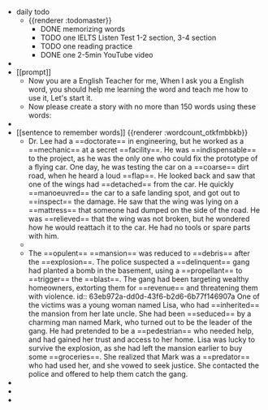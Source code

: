 - daily todo
	- {{renderer :todomaster}}
		- DONE memorizing words
		- TODO one IELTS Listen Test 1-2 section, 3-4 section
		- TODO one reading practice
		- DONE one 2-5min YouTube video
-
- [[prompt]]
	- Now you are a English Teacher for me, When I ask you a English word, you should help me learning the word and teach me how to use it, Let's start it.
	- Now please create a story with no more than 150 words using these words:
-
- [[sentence to remember words]] {{renderer :wordcount_otkfmbbkb}}
	- Dr. Lee had a ==doctorate== in engineering, but he worked as a ==mechanic== at a secret ==facility==. He was ==indispensable== to the project, as he was the only one who could fix the prototype of a flying car. One day, he was testing the car on a ==coarse== dirt road, when he heard a loud ==flap==. He looked back and saw that one of the wings had ==detached== from the car. He quickly ==manoeuvred== the car to a safe landing spot, and got out to ==inspect== the damage. He saw that the wing was lying on a ==mattress== that someone had dumped on the side of the road. He was ==relieved== that the wing was not broken, but he wondered how he would reattach it to the car. He had no tools or spare parts with him.
	-
	- The ==opulent== ==mansion== was reduced to ==debris== after the ==explosion==. The police suspected a ==delinquent== gang had planted a bomb in the basement, using a ==propellant== to ==trigger== the ==blast==. The gang had been targeting wealthy homeowners, extorting them for ==revenue== and threatening them with violence.
	  id:: 63eb972a-dd0d-43f6-b2d6-6b77f146907a
	  One of the victims was a young woman named Lisa, who had ==inherited== the mansion from her late uncle. She had been ==seduced== by a charming man named Mark, who turned out to be the leader of the gang. He had pretended to be a ==pedestrian== who needed help, and had gained her trust and access to her home.
	  Lisa was lucky to survive the explosion, as she had left the mansion earlier to buy some ==groceries==. She realized that Mark was a ==predator== who had used her, and she vowed to seek justice. She contacted the police and offered to help them catch the gang.
-
-
-
